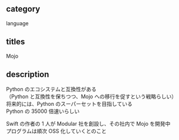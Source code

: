 ## category

language

## titles

Mojo

## description

Python のエコシステムと互換性がある  
（Python と互換性を保ちつつ、Mojo への移行を促すという戦略らしい）  
将来的には、Python のスーパーセットを目指している  
Python の 35000 倍速いらしい

Swift の作者の 1 人が Modular 社を創設し、その社内で Mojo を開発中  
プログラムは順次 OSS 化していくとのこと
